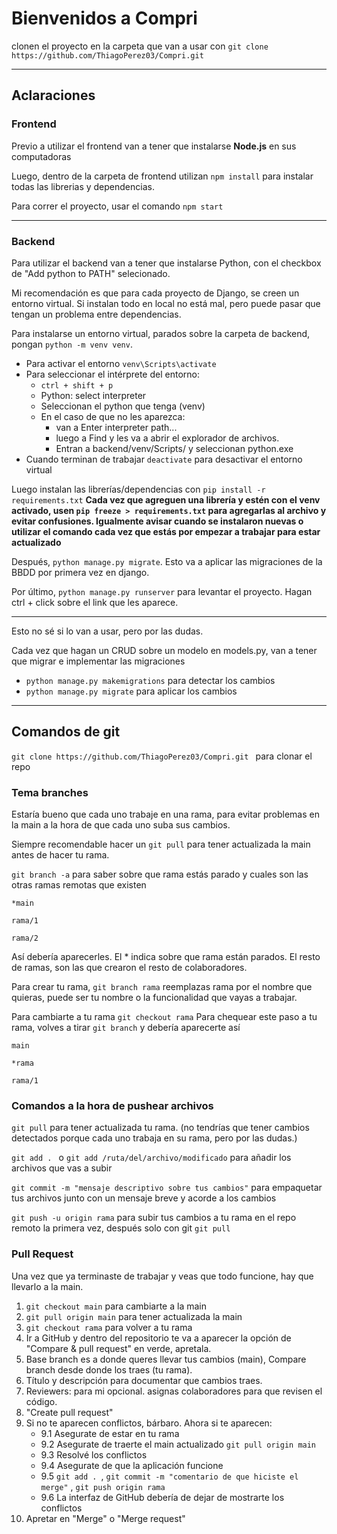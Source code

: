 # Bienvenidos a Compri

clonen el proyecto en la carpeta que van a usar con `git clone https://github.com/ThiagoPerez03/Compri.git `

---

## Aclaraciones

### Frontend
Previo a utilizar el frontend van a tener que instalarse **Node.js** en sus computadoras

Luego, dentro de la carpeta de frontend utilizan `npm install` para instalar todas las librerias y dependencias. 

Para correr el proyecto, usar el comando `npm start`

---

### Backend
Para utilizar el backend van a tener que instalarse Python, con el checkbox de "Add python to PATH" selecionado. 

Mi recomendación es que para cada proyecto de Django, se creen un entorno virtual. Si instalan todo en local no está mal, pero puede pasar que tengan un problema entre dependencias. 

Para instalarse un entorno virtual, parados sobre la carpeta de backend, pongan `python -m venv venv`.
- Para activar el entorno `venv\Scripts\activate`
- Para seleccionar el intérprete del entorno:
     - `ctrl + shift + p`
     - Python: select interpreter
     - Seleccionan el python que tenga (venv)
     - En el caso de que no les aparezca:
        - van a Enter interpreter path...
        - luego a Find y les va a abrir el explorador de archivos.
        - Entran a backend/venv/Scripts/ y seleccionan python.exe
- Cuando terminan de trabajar `deactivate` para desactivar el entorno virtual

Luego instalan las librerías/dependencias con `pip install -r requirements.txt`
**Cada vez que agreguen una librería y estén con el venv activado, usen `pip freeze > requirements.txt` para agregarlas al archivo y evitar confusiones. Igualmente avisar cuando se instalaron nuevas o utilizar el comando cada vez que estás por empezar a trabajar para estar actualizado**

Después, `python manage.py migrate`. Esto va a aplicar las migraciones de la BBDD por primera vez en django. 

Por último, `python manage.py runserver` para levantar el proyecto. Hagan ctrl + click sobre el link que les aparece. 

--- 
Esto no sé si lo van a usar, pero por las dudas.

Cada vez que hagan un CRUD sobre un modelo en models.py, van a tener que migrar e implementar las migraciones
 - `python manage.py makemigrations` para detectar los cambios
  - `python manage.py migrate` para aplicar los cambios 

--- 
## Comandos de git 

`git clone https://github.com/ThiagoPerez03/Compri.git ` para clonar el repo

### Tema branches

Estaría bueno que cada uno trabaje en una rama, para evitar problemas en la main a la hora de que cada uno suba sus cambios.

Siempre recomendable hacer un `git pull` para tener actualizada la main antes de hacer tu rama.

`git branch -a` para saber sobre que rama estás parado y cuales son las otras ramas remotas que existen
    
    *main
    
    rama/1
    
    rama/2
Así debería aparecerles. El * indica sobre que rama están parados. El resto de ramas, son las que crearon el resto de colaboradores.

Para crear tu rama, `git branch rama` reemplazas rama por el nombre que quieras, puede ser tu nombre o la funcionalidad que vayas a trabajar. 

Para cambiarte a tu rama `git checkout rama` 
    Para chequear este paso a tu rama, volves a tirar `git branch` y debería aparecerte así
       
    main
        
    *rama
        
    rama/1

### Comandos a la hora de pushear archivos

`git pull` para tener actualizada tu rama. (no tendrías que tener cambios detectados porque cada uno trabaja en su rama, pero por las dudas.)

`git add . ` o `git add /ruta/del/archivo/modificado` para añadir los archivos que vas a subir 

`git commit -m "mensaje descriptivo sobre tus cambios"` para empaquetar tus archivos junto con un mensaje breve y acorde a los cambios 

`git push -u origin rama` para subir tus cambios a tu rama en el repo remoto la primera vez, después solo con git `git pull`

### Pull Request

Una vez que ya terminaste de trabajar y veas que todo funcione, hay que llevarlo a la main. 

1. `git checkout main` para cambiarte a la main
2. `git pull origin main` para tener actualizada la main
3. `git checkout rama` para volver a tu rama
4. Ir a GitHub y dentro del repositorio te va a aparecer la opción de "Compare & pull request" en verde, apretala.
5. Base branch es a donde queres llevar tus cambios (main), Compare branch desde donde los traes (tu rama). 
6. Título y descripción para documentar que cambios traes.
7. Reviewers: para mi opcional. asignas colaboradores para que revisen el código.
8. "Create pull request"
9. Si no te aparecen conflictos, bárbaro. Ahora si te aparecen:
    - 9.1 Asegurate de estar en tu rama
    - 9.2 Asegurate de traerte el main actualizado `git pull origin main`
    - 9.3 Resolvé los conflictos
    - 9.4 Asegurate de que la aplicación funcione
    - 9.5 `git add . `, `git commit -m "comentario de que hiciste el merge"` , `git push origin rama`
    - 9.6 La interfaz de GitHub debería de dejar de mostrarte los conflictos
10. Apretar en "Merge" o "Merge request"

